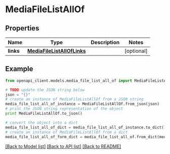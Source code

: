 # MediaFileListAllOf


## Properties
Name | Type | Description | Notes
------------ | ------------- | ------------- | -------------
**links** | [**MediaFileListAllOfLinks**](MediaFileListAllOfLinks.md) |  | [optional] 

## Example

```python
from openapi_client.models.media_file_list_all_of import MediaFileListAllOf

# TODO update the JSON string below
json = "{}"
# create an instance of MediaFileListAllOf from a JSON string
media_file_list_all_of_instance = MediaFileListAllOf.from_json(json)
# print the JSON string representation of the object
print MediaFileListAllOf.to_json()

# convert the object into a dict
media_file_list_all_of_dict = media_file_list_all_of_instance.to_dict()
# create an instance of MediaFileListAllOf from a dict
media_file_list_all_of_form_dict = media_file_list_all_of.from_dict(media_file_list_all_of_dict)
```
[[Back to Model list]](../README.md#documentation-for-models) [[Back to API list]](../README.md#documentation-for-api-endpoints) [[Back to README]](../README.md)


